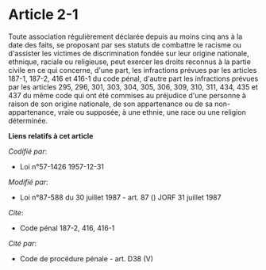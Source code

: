 # Article 2-1

Toute association régulièrement déclarée depuis au moins cinq ans à la date des faits, se proposant par ses statuts de
combattre le racisme ou d'assister les victimes de discrimination fondée sur leur origine nationale, ethnique, raciale ou
religieuse, peut exercer les droits reconnus à la partie civile en ce qui concerne, d'une part, les infractions prévues par
les articles 187-1, 187-2, 416 et 416-1 du code pénal, d'autre part les infractions prévues par les articles 295, 296, 301,
303, 304, 305, 306, 309, 310, 311, 434, 435 et 437 du même code qui ont été commises au préjudice d'une personne à raison de
son origine nationale, de son appartenance ou de sa non-appartenance, vraie ou supposée, à une ethnie, une race ou une
religion déterminée.

**Liens relatifs à cet article**

_Codifié par_:

  - Loi n°57-1426 1957-12-31

_Modifié par_:

  - Loi n°87-588 du 30 juillet 1987 - art. 87 () JORF 31 juillet 1987

_Cite_:

  - Code pénal 187-2, 416, 416-1

_Cité par_:

  - Code de procédure pénale - art. D38 (V)
